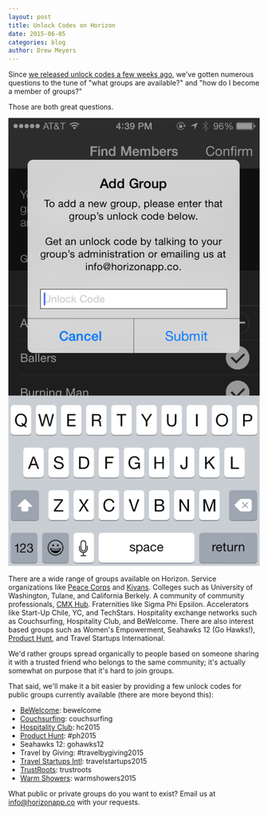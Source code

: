 ```yaml
---
layout: post
title: Unlock Codes on Horizon
date: 2015-06-05
categories: blog
author: Drew Meyers
---
```

Since [we released unlock codes a few weeks ago](http://www.horizonapp.co/blog/add-groups-change/), we've gotten numerous questions to the tune of "what groups are available?" and "how do I become a member of groups?"

Those are both great questions.

<p align="center"><img src="/assets/blog-add-group-unlock-code.PNG"></p>

There are a wide range of groups available on Horizon. Service organizations like [Peace Corps](/peace-corps/) and [Kivans](/kiva/). Colleges such as University of Washington, Tulane, and California Berkely. A community of community professionals, [CMX Hub](http://cmxhub.com/). Fraternities like Sigma Phi Epsilon. Accelerators like Start-Up Chile, YC, and TechStars. Hospitality exchange networks such as Couchsurfing, Hospitality Club, and BeWelcome. There are also interest based groups such as Women's Empowerment, Seahawks 12 (Go Hawks!), [Product Hunt](/product-hunt/), and Travel Startups International.

We'd rather groups spread organically to people based on someone sharing it with a trusted friend who belongs to the same community; it's actually somewhat on purpose that it's hard to join groups.

That said, we'll make it a bit easier by providing a few unlock codes for public groups currently available (there are more beyond this):

- [BeWelcome](https://www.bewelcome.org/): bewelcome
- [Couchsurfing](http://www.couchsurfing.com/): couchsurfing
- [Hospitality Club](http://www.hospitalityclub.org/): hc2015
- [Product Hunt](http://www.producthunt.com): #ph2015
- Seahawks 12: gohawks12
- Travel by Giving: #travelbygiving2015
- [Travel Startups Intl](https://www.facebook.com/groups/travel.startups.intl/): travelstartups2015
- [TrustRoots](https://www.trustroots.org/): trustroots
- [Warm Showers](https://www.warmshowers.org/): warmshowers2015

What public or private groups do you want to exist? Email us at [info@horizonapp.co](mailto:info@horizonapp.co) with your requests.